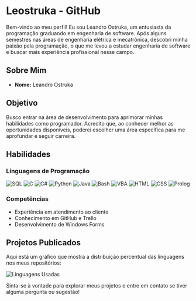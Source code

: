 # Leostruka - GitHub

Bem-vindo ao meu perfil! Eu sou Leandro Ostruka, um entusiasta da programação graduando em engenharia de software. Após alguns semestres nas áreas de engenharia elétrica e mecatrônica, descobri minha paixão pela programação, o que me levou a estudar engenharia de software e buscar mais experiência profissional nesse campo.

## Sobre Mim

- **Nome:** Leandro Ostruka

## Objetivo

Busco entrar na área de desenvolvimento para aprimorar minhas habilidades como programador. Acredito que, ao conhecer melhor as oportunidades disponíveis, poderei escolher uma área específica para me aprofundar e seguir carreira.

## Habilidades

### Linguagens de Programação

![SQL](https://img.shields.io/badge/SQL-%232F5E8E?style=for-the-badge&logo=sqlite&logoColor=white)
![C](https://img.shields.io/badge/C-%236059A5?style=for-the-badge&logo=c&logoColor=white)
![C#](https://img.shields.io/badge/C%23-%23239120?style=for-the-badge&logo=c-sharp&logoColor=white)
![Python](https://img.shields.io/badge/Python-%233776AB?style=for-the-badge&logo=python&logoColor=white)
![Java](https://img.shields.io/badge/Java-%23ED8B00?style=for-the-badge&logo=java&logoColor=white)
![Bash](https://img.shields.io/badge/Bash-%234EAA25?style=for-the-badge&logo=gnu-bash&logoColor=white)
![VBA](https://img.shields.io/badge/VBA-%234E4187?style=for-the-badge&logo=microsoft&logoColor=white)
![HTML](https://img.shields.io/badge/HTML-%23E34F26?style=for-the-badge&logo=html5&logoColor=white)
![CSS](https://img.shields.io/badge/CSS-%231572B6?style=for-the-badge&logo=css3&logoColor=white)
![Prolog](https://img.shields.io/badge/Prolog-%23534693?style=for-the-badge&logo=prolog&logoColor=white)

### Competências

- Experiência em atendimento ao cliente
- Conhecimento em GitHub e Trello
- Desenvolvimento de Windows Forms

## Projetos Publicados

Aqui está um gráfico que mostra a distribuição percentual das linguagens nos meus repositórios:

![Linguagens Usadas](https://github-readme-stats.vercel.app/api/top-langs/?username=Leostruka&layout=compact)

Sinta-se à vontade para explorar meus projetos e entre em contato se tiver alguma pergunta ou sugestão!
